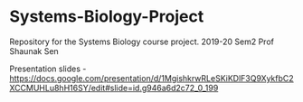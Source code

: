 # Systems-Biology-Project
Repository for the Systems Biology course project. 2019-20 Sem2 Prof Shaunak Sen

Presentation slides - https://docs.google.com/presentation/d/1MgishkrwRLeSKiKDlF3Q9XykfbC2XCCMUHLu8hH16SY/edit#slide=id.g946a6d2c72_0_199
